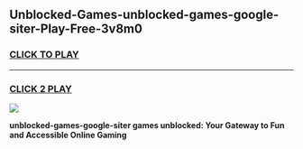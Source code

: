 
## Unblocked-Games-unblocked-games-google-siter-Play-Free-3v8m0
<h3>
<a href="https://premium76.site?title=unblocked-games-google-siter&ref=15A">CLICK TO PLAY</a></h3>
<hr>

<h3>
<a href="https://premium76.site?title=unblocked-games-google-siter&ref=15A">CLICK 2 PLAY</a>
  
</h3>

<a href="https://premium76.site?title=unblocked-games-google-siter&ref=15A"><img src="https://clearcache.store/games.png"></a>


**unblocked-games-google-siter games unblocked: Your Gateway to Fun and Accessible Online Gaming**
